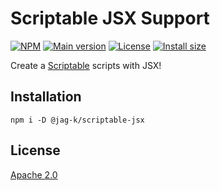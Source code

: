 [npm]: https://img.shields.io/npm/v/@jag-k/scriptable-jsx
[npm-url]: https://www.npmjs.com/package/@jag-k/scriptable-jsx
[main-version]: https://img.shields.io/github/package-json/v/jag-k/scriptable-jsx?label=main%20version
[size]: https://packagephobia.com/badge?p=@jag-k/scriptable-jsx
[size-url]: https://packagephobia.com/result?p=@jag-k/scriptable-jsx
[license]: https://img.shields.io/github/license/jag-k/scriptable-jsx

# Scriptable JSX Support

[![NPM][npm]][npm-url]
[![Main version][main-version]](package.json)
[![License][license]](LICENSE)
[![Install size][size]][size-url]

Create a [Scriptable](https://scriptable.app) scripts with JSX!

## Installation

```shell
npm i -D @jag-k/scriptable-jsx
```

## License

[Apache 2.0](LICENSE)
